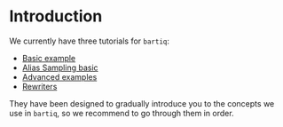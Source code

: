 # Introduction

We currently have three tutorials for `bartiq`:

- [Basic example](01_basic_example.ipynb)
- [Alias Sampling basic](02_alias_sampling_basic.ipynb)
- [Advanced examples](03_advanced_examples.ipynb)
- [Rewriters](04_rewriters.ipynb)

They have been designed to gradually introduce you to the concepts we use in `bartiq`, so we recommend to go through them in order.